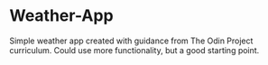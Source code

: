 # Weather-App

Simple weather app created with guidance from The Odin Project curriculum. Could use more functionality, but a good starting point.

